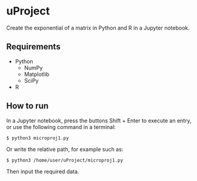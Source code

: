 # uProject
Create the exponential of a matrix in Python and R in a Jupyter notebook.

## Requirements
* Python
  * NumPy
  * Matplotlib
  * SciPy
* R

## How to run 
In a Jupyter notebook, press the buttons Shift + Enter to execute an entry, or use the following command in a terminal:
```
$ python3 microproj1.py
```
Or write the relative path, for example such as:
```
$ python3 /home/user/uProject/microproj1.py
```
Then input the required data.
